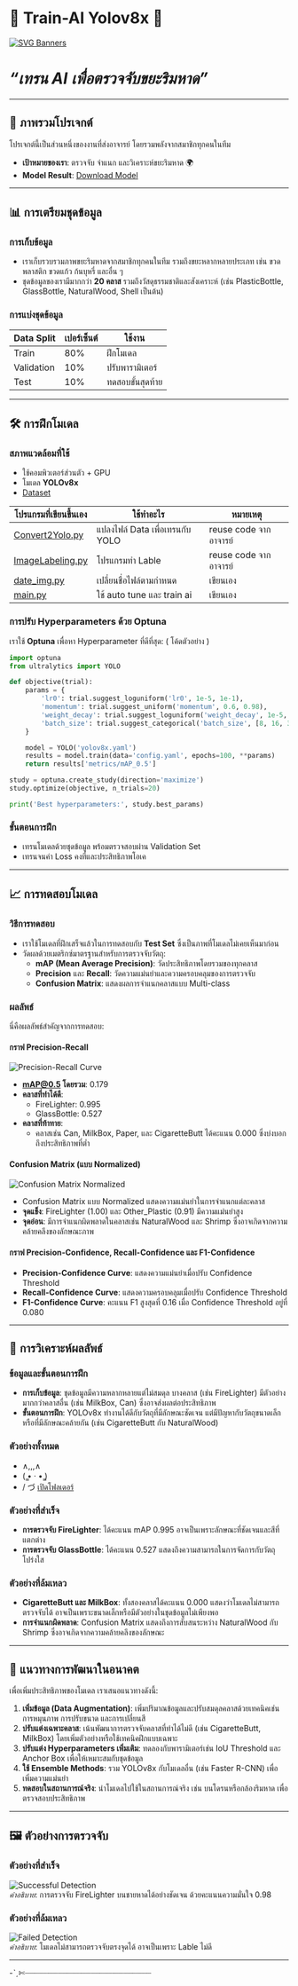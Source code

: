 # 🌊 **Train-AI Yolov8x** 🌊

[![SVG Banners](https://svg-banners.vercel.app/api?type=origin&text1=AI%20เพื่อตรวจจับขยะริมหาด&width=800&height=200)](https://github.com/Akshay090/svg-banners)
# *“เทรน AI เพื่อตรวจจับขยะริมหาด”*

---

## 🚀 **ภาพรวมโปรเจกต์**

โปรเจกต์นี้เป็นส่วนหนึ่งของงานที่ส่งอาจารย์ โดยรวมพลังจากสมาชิกทุกคนในทีม

- **เป้าหมายของเรา**: ตรวจจับ จำแนก และวิเคราะห์ขยะริมหาด 🌍
- **Model Result**: [Download Model](https://drive.google.com/file/d/1xebvoE0ZPMmgB0t7R7qJWXPVNKYOyzZW/view?usp=sharing)

---

## 📊 **การเตรียมชุดข้อมูล**

### การเก็บข้อมูล
- เราเก็บรวบรวมภาพขยะริมหาดจากสมาชิกทุกคนในทีม รวมถึงขยะหลากหลายประเภท เช่น ขวดพลาสติก ขวดแก้ว ก้นบุหรี่ และอื่น ๆ
- ชุดข้อมูลของเรามีมากกว่า **20 คลาส** รวมถึงวัสดุธรรมชาติและสังเคราะห์ (เช่น PlasticBottle, GlassBottle, NaturalWood, Shell เป็นต้น)

### การแบ่งชุดข้อมูล
| Data Split    | เปอร์เซ็นต์ | ใช้งาน |
| ------------- | ----------- | ------- |
| Train         | 80%         | ฝึกโมเดล |
| Validation    | 10%         | ปรับพารามิเตอร์ |
| Test          | 10%         | ทดสอบขั้นสุดท้าย |

---

## 🛠️ **การฝึกโมเดล**

### สภาพแวดล้อมที่ใช้
- ใช้คอมพิวเตอร์ส่วนตัว + GPU
- โมเดล **YOLOv8x**
- [Dataset](https://drive.google.com/drive/folders/106s8xNw3sjNEKvDBVwHfp3GLInm0BhNO)

| โปรแกรมที่เขียนขึ้นเอง   | ใช้ทำอะไร | หมายเหตุ |
| ------------- | ----------- | ------- |
| [Convert2Yolo.py](Script/Convert2Yolo.py)         | แปลงไฟล์ Data เพื่อเทรนกับ YOLO         | reuse code จากอาจารย์ |
| [ImageLabeling.py](Script/ImageLabeling.py)    | โปรแกรมทำ Lable         | reuse code จากอาจารย์ |
| [date_img.py](Script/date_img.py)          | เปลี่ยนชื่อไฟล์ตามกำหนด         | เขียนเอง |
| [main.py](Script/main.py)          | ใช้ auto tune และ train ai         | เขียนเอง |

### การปรับ Hyperparameters ด้วย Optuna
เราใช้ **Optuna** เพื่อหา Hyperparameter ที่ดีที่สุด: ( โค้ดตัวอย่าง )

```python
import optuna
from ultralytics import YOLO

def objective(trial):
    params = {
        'lr0': trial.suggest_loguniform('lr0', 1e-5, 1e-1),
        'momentum': trial.suggest_uniform('momentum', 0.6, 0.98),
        'weight_decay': trial.suggest_loguniform('weight_decay', 1e-5, 1e-2),
        'batch_size': trial.suggest_categorical('batch_size', [8, 16, 32]),
    }

    model = YOLO('yolov8x.yaml')
    results = model.train(data='config.yaml', epochs=100, **params)
    return results['metrics/mAP_0.5']

study = optuna.create_study(direction='maximize')
study.optimize(objective, n_trials=20)

print('Best hyperparameters:', study.best_params)
```

### ขั้นตอนการฝึก
- เทรนโมเดลด้วยชุดข้อมูล พร้อมตรวจสอบผ่าน Validation Set
- เทรนจนค่า Loss คงที่และประสิทธิภาพโอเค

---

## 📈 **การทดสอบโมเดล**

### วิธีการทดสอบ
- เราใช้โมเดลที่ฝึกเสร็จแล้วในการทดสอบกับ **Test Set** ซึ่งเป็นภาพที่โมเดลไม่เคยเห็นมาก่อน
- วัดผลด้วยเมตริกซ์มาตรฐานสำหรับการตรวจจับวัตถุ:
  - **mAP (Mean Average Precision)**: วัดประสิทธิภาพโดยรวมของทุกคลาส
  - **Precision** และ **Recall**: วัดความแม่นยำและความครอบคลุมของการตรวจจับ
  - **Confusion Matrix**: แสดงผลการจำแนกคลาสแบบ Multi-class

### ผลลัพธ์
นี่คือผลลัพธ์สำคัญจากการทดสอบ:

#### กราฟ Precision-Recall
![Precision-Recall Curve](https://github.com/BKungBK/Train-AI/blob/master/img/PR_curve.png)  
- **mAP@0.5 โดยรวม**: 0.179  
- **คลาสที่ทำได้ดี**:
  - FireLighter: 0.995  
  - GlassBottle: 0.527  
- **คลาสที่ท้าทาย**:
  - คลาสเช่น Can, MilkBox, Paper, และ CigaretteButt ได้คะแนน 0.000 ซึ่งบ่งบอกถึงประสิทธิภาพที่ต่ำ

#### Confusion Matrix (แบบ Normalized)
![Confusion Matrix Normalized](https://github.com/BKungBK/Train-AI/blob/master/img/confusion_matrix_normalized.png)  
- Confusion Matrix แบบ Normalized แสดงความแม่นยำในการจำแนกแต่ละคลาส
- **จุดแข็ง**: FireLighter (1.00) และ Other_Plastic (0.91) มีความแม่นยำสูง
- **จุดอ่อน**: มีการจำแนกผิดพลาดในคลาสเช่น NaturalWood และ Shrimp ซึ่งอาจเกิดจากความคล้ายคลึงของลักษณะภาพ

#### กราฟ Precision-Confidence, Recall-Confidence และ F1-Confidence
- **Precision-Confidence Curve**: แสดงความแม่นยำเมื่อปรับ Confidence Threshold
- **Recall-Confidence Curve**: แสดงความครอบคลุมเมื่อปรับ Confidence Threshold
- **F1-Confidence Curve**: คะแนน F1 สูงสุดที่ 0.16 เมื่อ Confidence Threshold อยู่ที่ 0.080

---

## 🌟 **การวิเคราะห์ผลลัพธ์**

### ข้อมูลและขั้นตอนการฝึก
- **การเก็บข้อมูล**: ชุดข้อมูลมีความหลากหลายแต่ไม่สมดุล บางคลาส (เช่น FireLighter) มีตัวอย่างมากกว่าคลาสอื่น (เช่น MilkBox, Can) ซึ่งอาจส่งผลต่อประสิทธิภาพ
- **ขั้นตอนการฝึก**: YOLOv8x ทำงานได้ดีกับวัตถุที่มีลักษณะชัดเจน แต่มีปัญหากับวัตถุขนาดเล็กหรือที่มีลักษณะคล้ายกัน (เช่น CigaretteButt กับ NaturalWood)

### ตัวอย่างทั้งหมด

- ∧,,,∧
- (  ̳• · • ̳)
- /    づ  [เปิดโฟลเดอร์](https://github.com/ibo/myproject/tree/main/assets/images)

### ตัวอย่างที่สำเร็จ
- **การตรวจจับ FireLighter**: ได้คะแนน mAP 0.995 อาจเป็นเพราะลักษณะที่ชัดเจนและสีที่แตกต่าง
- **การตรวจจับ GlassBottle**: ได้คะแนน 0.527 แสดงถึงความสามารถในการจัดการกับวัตถุโปร่งใส

### ตัวอย่างที่ล้มเหลว
- **CigaretteButt และ MilkBox**: ทั้งสองคลาสได้คะแนน 0.000 แสดงว่าโมเดลไม่สามารถตรวจจับได้ อาจเป็นเพราะขนาดเล็กหรือมีตัวอย่างในชุดข้อมูลไม่เพียงพอ
- **การจำแนกผิดพลาด**: Confusion Matrix แสดงถึงการสับสนระหว่าง NaturalWood กับ Shrimp ซึ่งอาจเกิดจากความคล้ายคลึงของลักษณะ

---

## 🔮 **แนวทางการพัฒนาในอนาคต**

เพื่อเพิ่มประสิทธิภาพของโมเดล เราเสนอแนวทางดังนี้:
1. **เพิ่มข้อมูล (Data Augmentation)**: เพิ่มปริมาณข้อมูลและปรับสมดุลคลาสด้วยเทคนิคเช่น การหมุนภาพ การปรับขนาด และการเปลี่ยนสี
2. **ปรับแต่งเฉพาะคลาส**: เน้นพัฒนาการตรวจจับคลาสที่ทำได้ไม่ดี (เช่น CigaretteButt, MilkBox) โดยเพิ่มตัวอย่างหรือใช้เทคนิคฝึกแบบเฉพาะ
3. **ปรับแต่ง Hyperparameters เพิ่มเติม**: ทดลองกับพารามิเตอร์เช่น IoU Threshold และ Anchor Box เพื่อให้เหมาะสมกับชุดข้อมูล
4. **ใช้ Ensemble Methods**: รวม YOLOv8x กับโมเดลอื่น (เช่น Faster R-CNN) เพื่อเพิ่มความแม่นยำ
5. **ทดสอบในสถานการณ์จริง**: นำโมเดลไปใช้ในสถานการณ์จริง เช่น บนโดรนหรือกล้องริมหาด เพื่อตรวจสอบประสิทธิภาพ

---

## 🖼️ **ตัวอย่างการตรวจจับ**

### ตัวอย่างที่สำเร็จ
![Successful Detection](Result/Woranat_IMG_2025-04-05_173002[141].jpg)  
*คำอธิบาย*: การตรวจจับ FireLighter บนชายหาดได้อย่างชัดเจน ด้วยคะแนนความมั่นใจ 0.98

### ตัวอย่างที่ล้มเหลว
![Failed Detection](Result/Narathip_IMG_2025-04-05_172835[126].jpg)  
*คำอธิบาย*: โมเดลไม่สามารถตรวจจับตรงจุดได้ อาจเป็นเพราะ Lable ไม่ดี

---
-ˋˏ✄┈┈┈┈┈┈┈┈┈┈┈┈┈┈┈┈┈┈┈┈┈┈┈┈┈┈┈
